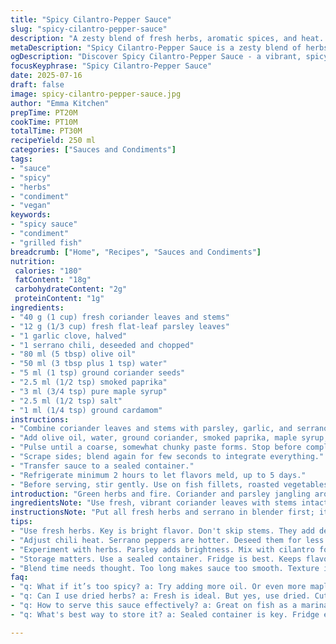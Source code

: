 ```yaml
---
title: "Spicy Cilantro-Pepper Sauce"
slug: "spicy-cilantro-pepper-sauce"
description: "A zesty blend of fresh herbs, aromatic spices, and heat. Coriander leaves and parsley form the base. Garlic and serrano pepper stand in for the jalapeño. Olive oil mixed with a splash of lime juice adds brightness. Ground coriander and smoked paprika replace cumin and clove for a smoky undertone. Sweetness from maple syrup balances the heat. Salt adjusts flavor. Versatile condiment, fridge-stable for days. Great on grilled fish, roasted veggies, or steamed corn."
metaDescription: "Spicy Cilantro-Pepper Sauce is a zesty blend of herbs, spices, and heat. Perfect for grilled fish or roasted veggies. A versatile condiment with depth."
ogDescription: "Discover Spicy Cilantro-Pepper Sauce - a vibrant, spicy mix for fish, veggies, or more. Smoky undertones with a hint of sweetness."
focusKeyphrase: "Spicy Cilantro-Pepper Sauce"
date: 2025-07-16
draft: false
image: spicy-cilantro-pepper-sauce.jpg
author: "Emma Kitchen"
prepTime: PT20M
cookTime: PT10M
totalTime: PT30M
recipeYield: 250 ml
categories: ["Sauces and Condiments"]
tags:
- "sauce"
- "spicy"
- "herbs"
- "condiment"
- "vegan"
keywords:
- "spicy sauce"
- "condiment"
- "grilled fish"
breadcrumb: ["Home", "Recipes", "Sauces and Condiments"]
nutrition: 
 calories: "180"
 fatContent: "18g"
 carbohydrateContent: "2g"
 proteinContent: "1g"
ingredients:
- "40 g (1 cup) fresh coriander leaves and stems"
- "12 g (1/3 cup) fresh flat-leaf parsley leaves"
- "1 garlic clove, halved"
- "1 serrano chili, deseeded and chopped"
- "80 ml (5 tbsp) olive oil"
- "50 ml (3 tbsp plus 1 tsp) water"
- "5 ml (1 tsp) ground coriander seeds"
- "2.5 ml (1/2 tsp) smoked paprika"
- "3 ml (3/4 tsp) pure maple syrup"
- "2.5 ml (1/2 tsp) salt"
- "1 ml (1/4 tsp) ground cardamom"
instructions:
- "Combine coriander leaves and stems with parsley, garlic, and serrano chili in blender."
- "Add olive oil, water, ground coriander, smoked paprika, maple syrup, salt, and cardamom."
- "Pulse until a coarse, somewhat chunky paste forms. Stop before completely smooth."
- "Scrape sides; blend again for few seconds to integrate everything."
- "Transfer sauce to a sealed container."
- "Refrigerate minimum 2 hours to let flavors meld, up to 5 days."
- "Before serving, stir gently. Use on fish fillets, roasted vegetables, or grilled corn."
introduction: "Green herbs and fire. Coriander and parsley jangling around sharp garlic and a softer serrano. The heat's dull but restless. Ground coriander seeds bring an earthy whisper, smoked paprika adds a charred scent. Maple syrup sneaks in, slight sweetness that pokes at the chili. A splash of water keeps oils flowing free, balancing texture. Cardamom touches a faint perfume, barely there, enough to be noticed but not shouted. This isn't just a sauce; it's on the edge — fresh, spicy, smoky, sweet, herbal. For fish? Sure. For corn? Why not. Anything that needs a kick with a little complexity."
ingredientsNote: "Use fresh, vibrant coriander leaves with stems intact for a livelier base, not just the leafy tops. Parsley adds brightness and a hint of bitterness. Serrano peppers are slightly hotter and tastier compared to jalapeños; deseed for moderate heat or keep seeds in to punch it up. Ground coriander seeds replace cumin, offering a woodier flavor. Smoked paprika adds smokiness instead of clove’s sharpness—keeps spice blend warm but less zesty. Maple syrup instead of sugar gives subtle depth, less flat sweetness. Olive oil must be good quality—fruity over bitter. Water thins; use cold. Cardamom powder for aroma, use lightly. Salt finalizes taste but don't overdo."
instructionsNote: "Put all fresh herbs and serrano in blender first; it chops them finer, releasing essential oils. Then add dry spices along with oil and water; prevents clumping. Pulse short bursts — not a full blend — to keep some texture. Overblending leads to a paste too smooth. Scrape bowl regularly to mix evenly. After blending, seal the sauce in a container and chill at least two hours so flavors marry; can deepen overnight. If too thick, add water dropwise until desired spreadability. Ideal on hot items — grilled fish, roasted corn, or tossed vegetables — where heat and smokiness coax out natural sweetness. Store in fridge; it keeps around 3-5 days. Stir before serving to reincorporate oils that rise to top."
tips:
- "Use fresh herbs. Key is bright flavor. Don't skip stems. They add depth. Wash well. Remove excess water. Then chop fine. Blender does this too. Just not too smooth. Pulse mode. Keep nice grainy texture. Balance between smooth and chunky."
- "Adjust chili heat. Serrano peppers are hotter. Deseed them for less spice. Still add flavor. Keep seeds if you like heat. Handling them? Use gloves. Remember, wash hands after. No touching face. Better safe than sorry."
- "Experiment with herbs. Parsley adds brightness. Mix with cilantro for a fresher taste. Basil could also work. Or mint for something unique. Change spices too. Try adding turmeric for color. Or a bit of ginger for zing. Endless possibilities."
- "Storage matters. Use a sealed container. Fridge is best. Keeps flavor fresh. Use within five days. If too thick, add cold water. Stir well. Thin until desired texture. Always try before serving."
- "Blend time needs thought. Too long makes sauce too smooth. Texture is key. Short bursts, fine control. Scrape sides often. Distribute well. Taste test before chilling. Flavors develop after resting. It's really important."
faq:
- "q: What if it’s too spicy? a: Try adding more oil. Or even more maple syrup. Sweet balance helps tone heat down. Also, serve with yogurt."
- "q: Can I use dried herbs? a: Fresh is ideal. But yes, use dried. Cut dosage down. Stronger flavor. But keep it balanced."
- "q: How to serve this sauce effectively? a: Great on fish as a marinade. Or drizzle over grilled veggies. Use it on corn as well. What more could you want?"
- "q: What's best way to store it? a: Sealed container is key. Fridge extends shelf life. Up to five days is fair. Can freeze it too. But texture changes, keep that in mind."

---
```

